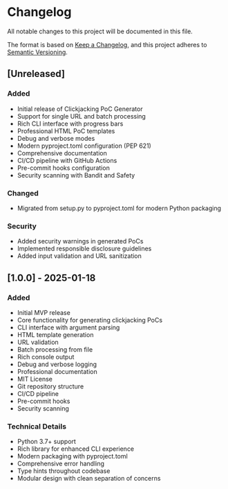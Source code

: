 # Changelog

All notable changes to this project will be documented in this file.

The format is based on [Keep a Changelog](https://keepachangelog.com/en/1.0.0/),
and this project adheres to [Semantic Versioning](https://semver.org/spec/v2.0.0.html).

## [Unreleased]

### Added
- Initial release of Clickjacking PoC Generator
- Support for single URL and batch processing
- Rich CLI interface with progress bars
- Professional HTML PoC templates
- Debug and verbose modes
- Modern pyproject.toml configuration (PEP 621)
- Comprehensive documentation
- CI/CD pipeline with GitHub Actions
- Pre-commit hooks configuration
- Security scanning with Bandit and Safety

### Changed
- Migrated from setup.py to pyproject.toml for modern Python packaging

### Security
- Added security warnings in generated PoCs
- Implemented responsible disclosure guidelines
- Added input validation and URL sanitization

## [1.0.0] - 2025-01-18

### Added
- Initial MVP release
- Core functionality for generating clickjacking PoCs
- CLI interface with argument parsing
- HTML template generation
- URL validation
- Batch processing from file
- Rich console output
- Debug and verbose logging
- Professional documentation
- MIT License
- Git repository structure
- CI/CD pipeline
- Pre-commit hooks
- Security scanning

### Technical Details
- Python 3.7+ support
- Rich library for enhanced CLI experience
- Modern packaging with pyproject.toml
- Comprehensive error handling
- Type hints throughout codebase
- Modular design with clean separation of concerns
